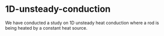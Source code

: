 # 1D-unsteady-conduction

We have conducted a study on 1D unsteady heat conduction where a rod is being heated by a constant heat source.
